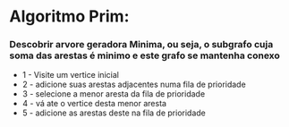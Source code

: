 # Algoritmo Prim:
### Descobrir arvore geradora Minima, ou seja, o subgrafo cuja soma das arestas é minimo e este grafo se mantenha conexo


* 1 - Visite um vertice inicial
* 2 - adicione suas arestas adjacentes numa fila de prioridade
* 3 - selecione a menor aresta da fila de prioridade
* 4 - vá ate o vertice desta menor aresta
* 5 - adicione as arestas deste na fila de prioridade